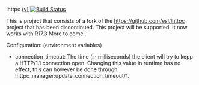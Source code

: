 lhttpc [(γ)][1] [![Build Status](https://secure.travis-ci.org/JanHenryNystrom/lhttpc.png)](http://travis-ci.org/JanHenryNystrom/lhttpc)

This is project that consists of a fork of the https://github.com/esl/lhttpc project that has been discontinued.
This project will be supported. It now works with R17.3
More to come..

Configuration: (environment variables)
 * connection_timeout: The time (in milliseconds) the client will try to
                       kepp a HTTP/1.1 connection open. Changing this value
                       in runtime has no effect, this can however be done
                       through lhttpc_manager:update_connection_timeout/1.

[1]: http://en.wikipedia.org/wiki/Software_release_life_cycle
       "Software release life cycle"
